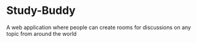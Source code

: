# Study-Buddy
A web application where people can create rooms for discussions on any topic from around the world

